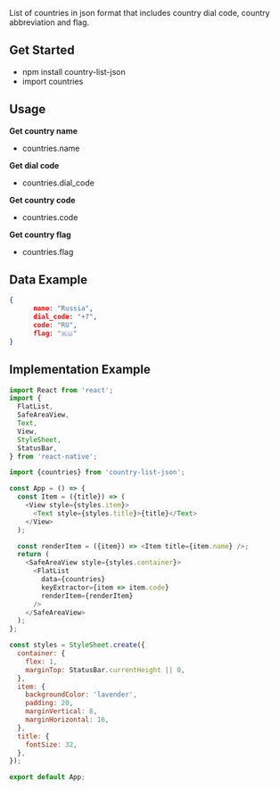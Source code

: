 List of countries in json format that includes country dial code, country abbreviation and flag.

## Get Started
- npm install country-list-json
- import countries 

## Usage
**Get country name**
- countries.name

**Get dial code**
- countries.dial_code

**Get country code**
- countries.code

**Get country flag**
- countries.flag

## Data Example
```json
{ 
      name: "Russia",
      dial_code: "+7", 
      code: "RU", 
      flag: "🇷🇺" 
} 
```

## Implementation Example
```javascript
import React from 'react';
import {
  FlatList,
  SafeAreaView,
  Text,
  View,
  StyleSheet,
  StatusBar,
} from 'react-native';

import {countries} from 'country-list-json';

const App = () => {
  const Item = ({title}) => (
    <View style={styles.item}>
      <Text style={styles.title}>{title}</Text>
    </View>
  );

  const renderItem = ({item}) => <Item title={item.name} />;
  return (
    <SafeAreaView style={styles.container}>
      <FlatList
        data={countries}
        keyExtractor={item => item.code}
        renderItem={renderItem}
      />
    </SafeAreaView>
  );
};

const styles = StyleSheet.create({
  container: {
    flex: 1,
    marginTop: StatusBar.currentHeight || 0,
  },
  item: {
    backgroundColor: 'lavender',
    padding: 20,
    marginVertical: 8,
    marginHorizontal: 16,
  },
  title: {
    fontSize: 32,
  },
});

export default App;

